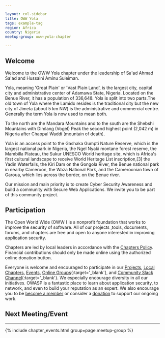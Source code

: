 ```yaml
---

layout: col-sidebar
title: OWW Yola
tags: example-tag
region: Africa
country: Nigeria
meetup-group: oww-yola-chapter

---
```

## Welcome
Welcome to the OWW Yola chapter under the leadership of Sa'ad Ahmad Sa'ad and Hussaini Aminu Suleiman.

Yola, meaning 'Great Plain' or 'Vast Plain Land', is the largest city, capital city and administrative center of Adamawa State, Nigeria. Located on the Benue River, it has a population of 336,648. Yola is split into two parts.The old town of Yola where the Lamido resides is the traditional city but the new city of Jimeta (about 5 km NW) is the administrative and commercial centre. Generally the term Yola is now used to mean both.

To the north are the Mandara Mountains and to the south are the Shebshi Mountains with Dimlang (Vogel) Peak the second highest point (2,042 m) in Nigeria after Chappal Waddi (mountain of death).

Yola is an access point to the Gashaka Gumpti Nature Reserve, which is the largest national park in Nigeria, the Ngel Nyaki montane forest reserve, the Mambilla Plateau, the Sukur UNESCO World heritage site, which is Africa's first cultural landscape to receive World Heritage List inscription,[3] the Yadin Waterfalls, the Kiri Dam on the Gongola River, the Benue national park in nearby Cameroon, the Waza National Park, and the Cameroonian town of Garoua, which lies across the border, on the Benue river.

Our mission and main priority is to create Cyber Security Awareness and build a community with Secure Web Applications. We invite you to be part of this community project.

## Participation
The Open World Wide (OWW
) is a nonprofit foundation that works to improve the security of software. All of our projects ,tools, documents, forums, and chapters are free and open to anyone interested in improving application security. 

Chapters are led by local leaders in accordance with the [Chapters Policy](/www-policy/operational/chapters). Financial contributions should only be made online using the authorized online donation button. 

Everyone is welcome and encouraged to participate in our [Projects](/projects/), [Local Chapters](/chapters/), [Events](/events/), [Online Groups](https://groups.google.com/a/owasp.com/){:target='_blank'}, and [Community Slack Channel](https://owasp.slack.com/){:target='_blank'}. We especially encourage diversity in all our initiatives. OWASP is a fantastic place to learn about application security, to network, and even to build your reputation as an expert. We also encourage you to be [become a member](/membership/) or consider a [donation](/donate/) to support our ongoing work.

## Next Meeting/Event
---------------------

{% include chapter_events.html group=page.meetup-group %}
